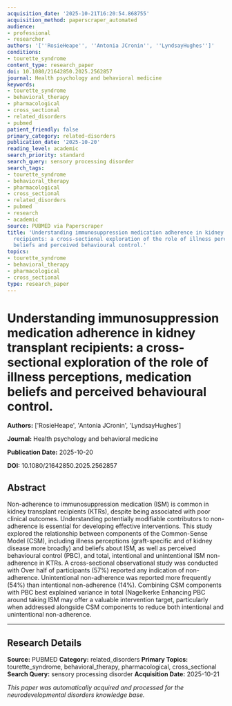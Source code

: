 ```yaml
---
acquisition_date: '2025-10-21T16:20:54.868755'
acquisition_method: paperscraper_automated
audience:
- professional
- researcher
authors: '[''RosieHeape'', ''Antonia JCronin'', ''LyndsayHughes'']'
conditions:
- tourette_syndrome
content_type: research_paper
doi: 10.1080/21642850.2025.2562857
journal: Health psychology and behavioral medicine
keywords:
- tourette_syndrome
- behavioral_therapy
- pharmacological
- cross_sectional
- related_disorders
- pubmed
patient_friendly: false
primary_category: related-disorders
publication_date: '2025-10-20'
reading_level: academic
search_priority: standard
search_query: sensory processing disorder
search_tags:
- tourette_syndrome
- behavioral_therapy
- pharmacological
- cross_sectional
- related_disorders
- pubmed
- research
- academic
source: PUBMED via Paperscraper
title: 'Understanding immunosuppression medication adherence in kidney transplant
  recipients: a cross-sectional exploration of the role of illness perceptions, medication
  beliefs and perceived behavioural control.'
topics:
- tourette_syndrome
- behavioral_therapy
- pharmacological
- cross_sectional
type: research_paper
---
```


# Understanding immunosuppression medication adherence in kidney transplant recipients: a cross-sectional exploration of the role of illness perceptions, medication beliefs and perceived behavioural control.

**Authors:** ['RosieHeape', 'Antonia JCronin', 'LyndsayHughes']

**Journal:** Health psychology and behavioral medicine

**Publication Date:** 2025-10-20

**DOI:** 10.1080/21642850.2025.2562857

## Abstract

Non-adherence to immunosuppression medication (ISM) is common in kidney transplant recipients (KTRs), despite being associated with poor clinical outcomes. Understanding potentially modifiable contributors to non-adherence is essential for developing effective interventions. This study explored the relationship between components of the Common-Sense Model (CSM), including illness perceptions (graft-specific and of kidney disease more broadly) and beliefs about ISM, as well as perceived behavioural control (PBC), and total, intentional and unintentional ISM non-adherence in KTRs. A cross-sectional observational study was conducted with Over half of participants (57%) reported any indication of non-adherence. Unintentional non-adherence was reported more frequently (54%) than intentional non-adherence (14%). Combining CSM components with PBC best explained variance in total (Nagelkerke Enhancing PBC around taking ISM may offer a valuable intervention target, particularly when addressed alongside CSM components to reduce both intentional and unintentional non-adherence.

---

## Research Details

**Source:** PUBMED
**Category:** related_disorders
**Primary Topics:** tourette_syndrome, behavioral_therapy, pharmacological, cross_sectional
**Search Query:** sensory processing disorder
**Acquisition Date:** 2025-10-21

*This paper was automatically acquired and processed for the neurodevelopmental disorders knowledge base.*
